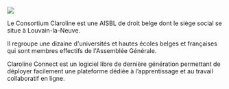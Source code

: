 ![](http://www.claroline.net/uploads/custom/images/Logo_Claroline.jpg)



Le Consortium Claroline est une AISBL de droit belge dont le siège social se situe à Louvain-la-Neuve.

Il regroupe une dizaine d'universités et hautes écoles belges et françaises qui sont membres effectifs de l'Assemblée Générale.

Claroline Connect est un logiciel libre de dernière génération permettant de déployer facilement une plateforme dédiée à l’apprentissage et au travail collaboratif en ligne. 
